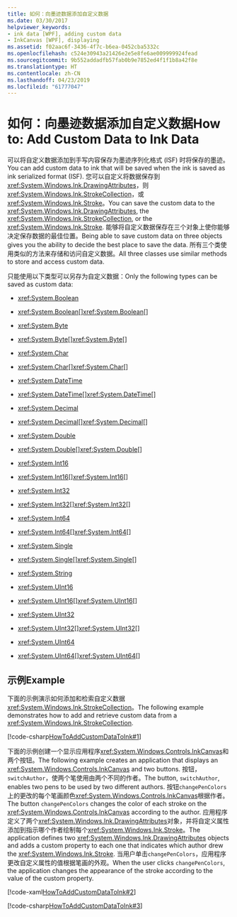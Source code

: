 ```yaml
---
title: 如何：向墨迹数据添加自定义数据
ms.date: 03/30/2017
helpviewer_keywords:
- ink data [WPF], adding custom data
- InkCanvas [WPF], displaying
ms.assetid: f02aac6f-3436-4f7c-b6ea-0452cba5332c
ms.openlocfilehash: c524e30943a21426e2e5e8fe6ae009999924fead
ms.sourcegitcommit: 9b552addadfb57fab0b9e7852ed4f1f1b8a42f8e
ms.translationtype: HT
ms.contentlocale: zh-CN
ms.lasthandoff: 04/23/2019
ms.locfileid: "61777047"
---
```

# <a name="how-to-add-custom-data-to-ink-data"></a><span data-ttu-id="f30a8-102">如何：向墨迹数据添加自定义数据</span><span class="sxs-lookup"><span data-stu-id="f30a8-102">How to: Add Custom Data to Ink Data</span></span>
<span data-ttu-id="f30a8-103">可以将自定义数据添加到手写内容保存为墨迹序列化格式 (ISF) 时将保存的墨迹。</span><span class="sxs-lookup"><span data-stu-id="f30a8-103">You can add custom data to ink that will be saved when the ink is saved as ink serialized format (ISF).</span></span>  <span data-ttu-id="f30a8-104">您可以自定义将数据保存到<xref:System.Windows.Ink.DrawingAttributes>，则<xref:System.Windows.Ink.StrokeCollection>，或<xref:System.Windows.Ink.Stroke>。</span><span class="sxs-lookup"><span data-stu-id="f30a8-104">You can save the custom data to the <xref:System.Windows.Ink.DrawingAttributes>, the <xref:System.Windows.Ink.StrokeCollection>, or the <xref:System.Windows.Ink.Stroke>.</span></span>  <span data-ttu-id="f30a8-105">能够将自定义数据保存在三个对象上使你能够决定保存数据的最佳位置。</span><span class="sxs-lookup"><span data-stu-id="f30a8-105">Being able to save custom data on three objects gives you the ability to decide the best place to save the data.</span></span>  <span data-ttu-id="f30a8-106">所有三个类使用类似的方法来存储和访问自定义数据。</span><span class="sxs-lookup"><span data-stu-id="f30a8-106">All three classes use similar methods to store and access custom data.</span></span>  
  
 <span data-ttu-id="f30a8-107">只能使用以下类型可以另存为自定义数据：</span><span class="sxs-lookup"><span data-stu-id="f30a8-107">Only the following types can be saved as custom data:</span></span>  
  
- <xref:System.Boolean>  
  
- <span data-ttu-id="f30a8-108"><xref:System.Boolean>[]</span><span class="sxs-lookup"><span data-stu-id="f30a8-108"><xref:System.Boolean>[]</span></span>  
  
- <xref:System.Byte>  
  
- <span data-ttu-id="f30a8-109"><xref:System.Byte>[]</span><span class="sxs-lookup"><span data-stu-id="f30a8-109"><xref:System.Byte>[]</span></span>  
  
- <xref:System.Char>  
  
- <span data-ttu-id="f30a8-110"><xref:System.Char>[]</span><span class="sxs-lookup"><span data-stu-id="f30a8-110"><xref:System.Char>[]</span></span>  
  
- <xref:System.DateTime>  
  
- <span data-ttu-id="f30a8-111"><xref:System.DateTime>[]</span><span class="sxs-lookup"><span data-stu-id="f30a8-111"><xref:System.DateTime>[]</span></span>  
  
- <xref:System.Decimal>  
  
- <span data-ttu-id="f30a8-112"><xref:System.Decimal>[]</span><span class="sxs-lookup"><span data-stu-id="f30a8-112"><xref:System.Decimal>[]</span></span>  
  
- <xref:System.Double>  
  
- <span data-ttu-id="f30a8-113"><xref:System.Double>[]</span><span class="sxs-lookup"><span data-stu-id="f30a8-113"><xref:System.Double>[]</span></span>  
  
- <xref:System.Int16>  
  
- <span data-ttu-id="f30a8-114"><xref:System.Int16>[]</span><span class="sxs-lookup"><span data-stu-id="f30a8-114"><xref:System.Int16>[]</span></span>  
  
- <xref:System.Int32>  
  
- <span data-ttu-id="f30a8-115"><xref:System.Int32>[]</span><span class="sxs-lookup"><span data-stu-id="f30a8-115"><xref:System.Int32>[]</span></span>  
  
- <xref:System.Int64>  
  
- <span data-ttu-id="f30a8-116"><xref:System.Int64>[]</span><span class="sxs-lookup"><span data-stu-id="f30a8-116"><xref:System.Int64>[]</span></span>  
  
- <xref:System.Single>  
  
- <span data-ttu-id="f30a8-117"><xref:System.Single>[]</span><span class="sxs-lookup"><span data-stu-id="f30a8-117"><xref:System.Single>[]</span></span>  
  
- <xref:System.String>  
  
- <xref:System.UInt16>  
  
- <span data-ttu-id="f30a8-118"><xref:System.UInt16>[]</span><span class="sxs-lookup"><span data-stu-id="f30a8-118"><xref:System.UInt16>[]</span></span>  
  
- <xref:System.UInt32>  
  
- <span data-ttu-id="f30a8-119"><xref:System.UInt32>[]</span><span class="sxs-lookup"><span data-stu-id="f30a8-119"><xref:System.UInt32>[]</span></span>  
  
- <xref:System.UInt64>  
  
- <span data-ttu-id="f30a8-120"><xref:System.UInt64>[]</span><span class="sxs-lookup"><span data-stu-id="f30a8-120"><xref:System.UInt64>[]</span></span>  
  
## <a name="example"></a><span data-ttu-id="f30a8-121">示例</span><span class="sxs-lookup"><span data-stu-id="f30a8-121">Example</span></span>  
 <span data-ttu-id="f30a8-122">下面的示例演示如何添加和检索自定义数据<xref:System.Windows.Ink.StrokeCollection>。</span><span class="sxs-lookup"><span data-stu-id="f30a8-122">The following example demonstrates how to add and retrieve custom data from a <xref:System.Windows.Ink.StrokeCollection>.</span></span>  
  
 [!code-csharp[HowToAddCustomDataToInk#1](~/samples/snippets/csharp/VS_Snippets_Wpf/HowToAddCustomDataToInk/CSharp/Window1.xaml.cs#1)]  
  
 <span data-ttu-id="f30a8-123">下面的示例创建一个显示应用程序<xref:System.Windows.Controls.InkCanvas>和两个按钮。</span><span class="sxs-lookup"><span data-stu-id="f30a8-123">The following example creates an application that displays an <xref:System.Windows.Controls.InkCanvas> and two buttons.</span></span>  <span data-ttu-id="f30a8-124">按钮， `switchAuthor`，使两个笔使用由两个不同的作者。</span><span class="sxs-lookup"><span data-stu-id="f30a8-124">The button, `switchAuthor`, enables two pens to be used by two different authors.</span></span>  <span data-ttu-id="f30a8-125">按钮`changePenColors`上的更改的每个笔画颜色<xref:System.Windows.Controls.InkCanvas>根据作者。</span><span class="sxs-lookup"><span data-stu-id="f30a8-125">The button `changePenColors` changes the color of each stroke on the <xref:System.Windows.Controls.InkCanvas> according to the author.</span></span>  <span data-ttu-id="f30a8-126">应用程序定义了两个<xref:System.Windows.Ink.DrawingAttributes>对象，并将自定义属性添加到指示哪个作者绘制每个<xref:System.Windows.Ink.Stroke>。</span><span class="sxs-lookup"><span data-stu-id="f30a8-126">The application defines two <xref:System.Windows.Ink.DrawingAttributes> objects and adds a custom property to each one that indicates which author drew the <xref:System.Windows.Ink.Stroke>.</span></span>  <span data-ttu-id="f30a8-127">当用户单击`changePenColors`，应用程序更改自定义属性的值根据笔画的外观。</span><span class="sxs-lookup"><span data-stu-id="f30a8-127">When the user clicks `changePenColors`, the application changes the appearance of the stroke according to the value of the custom property.</span></span>  
  
 [!code-xaml[HowToAddCustomDataToInk#2](~/samples/snippets/csharp/VS_Snippets_Wpf/HowToAddCustomDataToInk/CSharp/Window1.xaml#2)]  
  
 [!code-csharp[HowToAddCustomDataToInk#3](~/samples/snippets/csharp/VS_Snippets_Wpf/HowToAddCustomDataToInk/CSharp/Window1.xaml.cs#3)]
